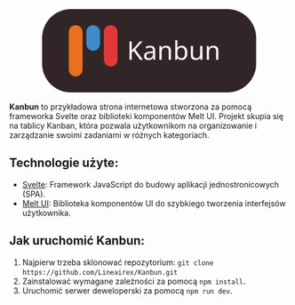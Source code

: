 <div align=center>
    <img src="./graphics/banner-bg.svg"/ height=150px>
</div>

**Kanbun** to przykładowa strona internetowa stworzona za pomocą frameworka Svelte oraz biblioteki komponentów Melt UI. Projekt skupia się na tablicy Kanban, która pozwala użytkownikom na organizowanie i zarządzanie swoimi zadaniami w różnych kategoriach.

## Technologie użyte:
* [Svelte](https://svelte.dev): Framework JavaScript do budowy aplikacji jednostronicowych (SPA).
* [Melt UI](https://melt-ui.com): Biblioteka komponentów UI do szybkiego tworzenia interfejsów użytkownika.

## Jak uruchomić Kanbun:
1. Najpierw trzeba sklonować repozytorium: `git clone https://github.com/Lineairex/Kanbun.git`
2. Zainstalować wymagane zależności za pomocą `npm install`.
3. Uruchomić serwer deweloperski za pomocą `npm run dev`.
